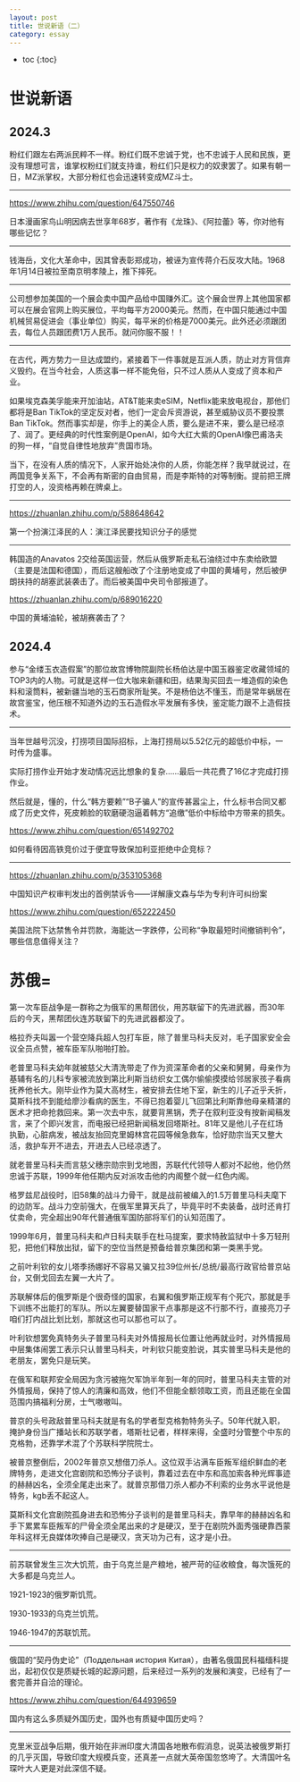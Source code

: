 ```yaml
---
layout: post
title: 世说新语（二）
category: essay 
---
```


* toc
{:toc}

# 世说新语

## 2024.3

粉红们跟左右两派民粹不一样。粉红们既不忠诚于党，也不忠诚于人民和民族，更没有理想可言，谁掌权粉红们就支持谁，粉红们只是权力的奴隶罢了。如果有朝一日，MZ派掌权，大部分粉红也会迅速转变成MZ斗士。

---

https://www.zhihu.com/question/647550746

日本漫画家鸟山明因病去世享年68岁，著作有《龙珠》、《阿拉蕾》等，你对他有哪些记忆？

---

钱海岳，文化大革命中，因其曾表彰郑成功，被诬为宣传蒋介石反攻大陆。1968年1月14日被拉至南京明孝陵上，推下摔死。

---

公司想参加美国的一个展会卖中国产品给中国赚外汇。这个展会世界上其他国家都可以在展会官网上购买展位，平均每平方2000美元。然而，在中国只能通过中国机械贸易促进会（事业单位）购买，每平米的价格是7000美元。此外还必须跟团去，每位人员跟团费1万人民币。就问你服不服！！

---

在古代，两方势力一旦达成盟约，紧接着下一件事就是互派人质，防止对方背信弃义毁约。在当今社会，人质这事一样不能免俗，只不过人质从人变成了资本和产业。

如果埃克森美孚能来开加油站，AT&T能来卖eSIM，Netflix能来放电视台，那他们都将是Ban TikTok的坚定反对者，他们一定会斥资游说，甚至威胁议员不要投票Ban TikTok。然而事实却是，你手上的美企人质，要么是进不来，要么是已经凉了、润了。更经典的时代性案例是OpenAI，如今大红大紫的OpenAI像巴甫洛夫的狗一样，“自觉自律性地放弃”贵国市场。

当下，在没有人质的情况下，人家开始处决你的人质，你能怎样？我早就说过，在两国竞争关系下，不会再有斯密的自由贸易，而是李斯特的对等制衡。提前把王牌打空的人，没资格再赖在牌桌上。

---

https://zhuanlan.zhihu.com/p/588648642

第一个扮演江泽民的人：演江泽民要找知识分子的感觉

---

韩国造的Anavatos 2交给英国运营，然后从俄罗斯走私石油绕过中东卖给欧盟（主要是法国和德国），而后这艘船改了个注册地变成了中国的黄埔号，然后被伊朗扶持的胡塞武装袭击了。而后被美国中央司令部报道了。

https://zhuanlan.zhihu.com/p/689016220

中国的黄埔油轮，被胡赛袭击了？

## 2024.4

参与“金缕玉衣造假案”的那位故宫博物院副院长杨伯达是中国玉器鉴定收藏领域的TOP3内的人物。可就是这样一位大咖来新疆和田，结果淘买回去一堆造假的染色料和滚筒料，被新疆当地的玉石商家所耻笑。不是杨伯达不懂玉，而是常年蜗居在故宫鉴宝，他压根不知道外边的玉石造假水平发展有多快，鉴定能力跟不上造假技术。

---

当年世越号沉没，打捞项目国际招标，上海打捞局以5.52亿元的超低价中标，一时传为盛事。

实际打捞作业开始才发动情况远比想象的复杂……最后一共花费了16亿才完成打捞作业。

然后就是，懂的，什么“韩方要赖”“B子骗人”的宣传甚嚣尘上，什么标书合同又都成了历史文件，死皮赖脸的软磨硬泡逼着韩方“追缴”低价中标给中方带来的损失。

https://www.zhihu.com/question/651492702

如何看待因高铁竞价过于便宜导致保加利亚拒绝中企竞标？

---

https://zhuanlan.zhihu.com/p/353105368

中国知识产权审判发出的首例禁诉令——详解康文森与华为专利许可纠纷案

https://www.zhihu.com/question/652222450

美国法院下达禁售令并罚款，海能达一字跌停，公司称“争取最短时间撤销判令”，哪些信息值得关注？

# 苏俄=

第一次车臣战争是一群称之为俄军的黑帮团伙，用苏联留下的先进武器，而30年后的今天，黑帮团伙连苏联留下的先进武器都没了。

格拉乔夫叫嚣一个营空降兵超人包打车臣，除了普里马科夫反对，毛子国家安全会议全员点赞，被车臣军队啪啪打脸。

老普里马科夫幼年就被慈父大清洗带走了作为资深革命者的父亲和舅舅，母亲作为基辅有名的儿科专家被流放到第比利斯当纺织女工偶尔偷偷摸摸给邻居家孩子看病抚养他长大。刚毕业作为莫大高材生，被安排去住地下室，新生的儿子近乎夭折，莫斯科找不到能给廖沙看病的医生，不得已抱着婴儿飞回第比利斯靠他母亲精湛的医术才把命抢救回来。第一次去中东，就要背黑锅，秃子在叙利亚没有按新闻稿发言，来了个即兴发言，而电报已经把新闻稿发回塔斯社。81年又是他儿子在红场执勤，心脏病发，被战友抬回克里姆林宫花园等候急救车，恰好勋宗当天又整大活，救护车开不进去，开进去人已经凉透了。

就老普里马科夫而言慈父穗宗勋宗到戈地图，苏联代代领导人都对不起他，他仍然忠诚于苏联，1999年他任期内反对派攻击他的内阁整个就一红色内阁。

格罗兹尼战役时，旧58集的战斗力骨干，就是战前被编入的1.5万普里马科夫麾下的边防军。战斗力空前强大，在俄军里算天兵了，毕竟平时不卖装备，战时还肯打仗卖命，完全超出90年代普通俄军国防部将军们的认知范围了。

1999年6月，普里马科夫和卢日科夫联手在杜马提案，要求特赦监狱中十多万轻刑犯，把他们释放出狱，留下的空位当然是预备给普京集团和第一类黑手党。

之前叶利钦的女儿塔季扬娜好不容易又骗又拉39位州长/总统/最高行政官给普京站台，又倒戈回去左翼一大片了。

苏联解体后的俄罗斯是个很奇怪的国家，右翼和俄罗斯正规军有个死穴，那就是手下训练不出能打的军队。所以左翼要替国家干点事那是这不行那不行，直接亮刀子咱们打内战比划比划，那就这也可以那也可以了。

叶利钦想罢免真特务头子普里马科夫对外情报局长位置让他再就业时，对外情报局中层集体闹罢工表示只认普里马科夫，叶利钦只能变脸说，其实普里马科夫是他的老朋友，罢免只是玩笑。

在俄军和联邦安全局因为贪污被拖欠军饷半年到一年的同时，普里马科夫主管的对外情报局，保持了惊人的清廉和高效，他们不但能全额领取工资，而且还能在全国范围内搞福利分房，士气嗷嗷叫。

普京的头号政敌普里马科夫就是有名的学者型克格勃特务头子。50年代就入职，掩护身份当广播站长和苏联学者，塔斯社记者，样样来得，全盛时分管整个中东的克格勃，还靠学术混了个苏联科学院院士。

被普京整倒后，2002年普京又想借刀杀人。这位双手沾满车臣叛军组织鲜血的老牌特务，走进文化宫剧院和恐怖分子谈判，靠着过去在中东和高加索各种光辉事迹的赫赫凶名，全须全尾走出来了。就普京那借刀杀人都办不利索的业务水平说他是特务，kgb丢不起这人。

莫斯科文化宫剧院孤身进去和恐怖分子谈判的是普里马科夫，靠早年的赫赫凶名和手下累累车臣叛军的尸骨全须全尾出来的才是硬汉，至于在剧院外面秀强硬靠西蒙年科这样无良媒体吹捧自己是硬汉，贪天功为己有，这才是小丑。

---

前苏联曾发生三次大饥荒，由于乌克兰是产粮地，被严苛的征收粮食，每次饿死的大多都是乌克兰人。

1921-1923的俄罗斯饥荒。

1930-1933的乌克兰饥荒。

1946-1947的苏联饥荒。

---

俄国的“契丹伪史论”（Поддельная история Китая），由著名俄国民科福缅科提出，起初仅仅是质疑长城的起源问题，后来经过一系列的发展和演变，已经有了一套完善并自洽的理论。

https://www.zhihu.com/question/644939659

国内有这么多质疑外国历史，国外也有质疑中国历史吗？

---

克里米亚战争后期，俄开始在非洲印度大清国各地散布假消息，说英法被俄罗斯打的几乎灭国，导致印度大规模兵变，还真差一点就大英帝国忽悠垮了。大清国叶名琛叶大人更是对此深信不疑。
